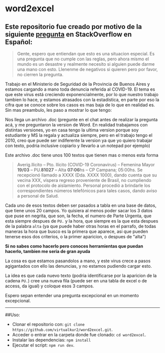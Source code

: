 # word2excel

Este repositorio fue creado por motivo de la siguiente [pregunta][1] en StackOverflow en Español:
----
> Gente, espero que entiendan que esto es una situacion especial. Es una pregunta que no cumple con las reglas, pero ahora mismo el mundo es un desastre y realmente necesito si alguien puede darme una mano con esto. Llenenme de negativos si quieren pero por favor, no cierren la pregunta.

Trabajo en el Ministerio de Seguridad de la Provincia de Buenos Aires y estamos cargando a mano toda denuncia referida al COVID-19. El tema es que este virus está creciendo exponencialmente, por lo que nuestro trabajo tambien lo hace, y estamos atrasados con la estadística, en parte por eso la cifra que se conoce sobre los casos es mas baja de lo que en realidad es. Sin mas preambulo, les paso a mostrar lo que tengo:

Nos llega un archivo .doc (pregunte en el chat antes de realizar la pregunta acá, y me preguntaron la version de Word. En realidad trabajamos con distintas versiones, yo en casa tengo la ultima version porque soy estudiante y MS la regala y actualiza siempre, pero en el trabajo tengo el 2010, creo que puede ser indiferente la version ya que yo quiero trabajar con texto, podria inclusive copiarlo y llevarlo a un notepad por ejemplo)

Este archivo .doc tiene unos 100 textos que tienen mas o menos esta forma

> Averig.Ilicito – Pto. Ilícito (COVID-19 Coronavirus) – Femenina Mayor
> **19/03** – PU.**81027** – Alta **07:06**hs – CP Campana; 05:00hs. Se
> recepcionó llamado a XXXX (Dda. XXXX 1000), dando cuenta que su vecina
> XXX, víspera regreso proveniente de Brasil, no cumpliendo con el
> protocolo de aislamiento.  Personal procedió a brindarle los
> correspondientes números telefónicos para tales casos, dando aviso a
> personal de Salud.

Cada uno de esos textos deben ser pasados a tabla en una base de datos, que tiene unos 20 campos. Yo quisiera al menos poder sacar los 3 datos que puse en negrita, que son, la fecha, el numero de Parte Urgenta, que esta siempre despues de ``PU.`` y la hora, que siempre es la que esta despues de la palabra ``alta`` (ya que puede haber otras horas en el parrafo, de todas maneras la hora que busco es la primera que aparece, asi que pueden tenerse esos dos criterios, o la primer aparicion, o despues de "alta")

**Si no sabes como hacerlo pero conoces herramientas que puedan hacerlo, tambien me seria de gran ayuda**

La cosa es que estamos pasandolos a mano, y este virus crece a pasos agigantados con ello las denuncias, y no estamos pudiendo cargar esto.

La idea es que cada nuevo texto (podria identificarse por la aparicion de la cadena ``PU.``) cree una nueva fila (puede ser en una tabla de excel o de access, da igual) y coloque esos 3 campos. 

Espero sepan entender una pregunta excepcional en un momento excepcional.

-----

##Uso:

- Clonar el repositorio con: `git clone https://github.com/virtualkur2/word2excel.git`.
- Acceder o entrar en la carpeta donde fue clonado: `cd word2excel`.
- Instalar las dependencias: `npm install`
- Ejecutar el script: `npm run dev`.


[1]: https://es.stackoverflow.com/questions/338584/automatizar-carga-de-documento-pasar-de-word-a-excel-o-similar/338607#338607